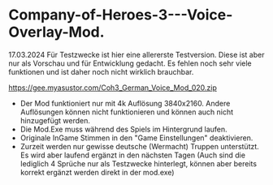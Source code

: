 # Company-of-Heroes-3---Voice-Overlay-Mod.
17.03.2024
Für Testzwecke ist hier eine allererste Testversion. Diese ist aber nur als Vorschau und für Entwicklung gedacht. Es fehlen noch sehr viele funktionen und ist daher noch nicht wirklich brauchbar.

https://gee.myasustor.com/Coh3_German_Voice_Mod_020.zip

- Der Mod funktioniert nur mit 4k Auflösung 3840x2160. Andere Auflösungen können nicht funktionieren und können auch nicht hinzugefügt werden. 
- Die Mod.Exe muss während des Spiels im Hintergrund laufen.
- Originale InGame Stimmen in den "Game Einstellungen" deaktivieren.
- Zurzeit werden nur gewisse deutsche (Wermacht) Truppen unterstützt. Es wird aber laufend ergänzt in den nächsten Tagen (Auch sind die lediglich 4 Sprüche nur als Testzwecke hinterlegt, können aber bereits korrekt ergänzt werden direkt in der mod.exe)
